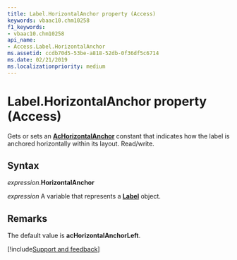 ```yaml
---
title: Label.HorizontalAnchor property (Access)
keywords: vbaac10.chm10258
f1_keywords:
- vbaac10.chm10258
api_name:
- Access.Label.HorizontalAnchor
ms.assetid: ccdb70d5-53be-a818-52db-0f36df5c6714
ms.date: 02/21/2019
ms.localizationpriority: medium
---
```



# Label.HorizontalAnchor property (Access)

Gets or sets an **[AcHorizontalAnchor](Access.AcHorizontalAnchor.md)** constant that indicates how the label is anchored horizontally within its layout. Read/write.


## Syntax

_expression_.**HorizontalAnchor**

_expression_ A variable that represents a **[Label](Access.Label.md)** object.


## Remarks

The default value is **acHorizontalAnchorLeft**.


[!include[Support and feedback](~/includes/feedback-boilerplate.md)]
